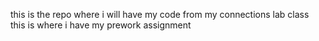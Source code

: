 this is the repo where i will have my code from my connections lab class
this is where i have my prework assignment
